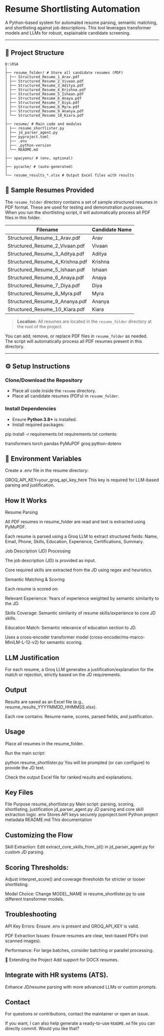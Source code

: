 # Resume Shortlisting Automation

A Python-based system for automated resume parsing, semantic matching, and shortlisting against job descriptions. This tool leverages transformer models and LLMs for robust, explainable candidate screening.

---

## 📁 Project Structure
```
D:\RSA
│
├── resume_folder/ # Store all candidate resumes (PDF)
│ ├── Structured_Resume_1_Arav.pdf
│ ├── Structured_Resume_2_Vivaan.pdf
│ ├── Structured_Resume_3_Aditya.pdf
│ ├── Structured_Resume_4_Krishna.pdf
│ ├── Structured_Resume_5_Ishaan.pdf
│ ├── Structured_Resume_6_Anaya.pdf
│ ├── Structured_Resume_7_Diya.pdf
│ ├── Structured_Resume_8_Myra.pdf
│ ├── Structured_Resume_9_Ananya.pdf
│ └── Structured_Resume_10_Kiara.pdf
│
├── resume/ # Main code and modules
│ ├── resume_shortlister.py
│ ├── jd_parser_agent.py
│ ├── pyproject.toml
│ ├── .env
│ ├── .python-version
│ └── README.md
│
├── spacyenv/ # (env, optional)
│
├── pycache/ # (auto-generated)
│
└── resume_results_*.xlsx # Output Excel files with results

```

## 📝 Sample Resumes Provided

The `resume_folder` directory contains a set of sample structured resumes in PDF format. These are used for testing and demonstration purposes.  
When you run the shortlisting script, it will automatically process all PDF files in this folder.

| Filename                          | Candidate Name |
|----------------------------------|----------------|
| Structured_Resume_1_Arav.pdf      | Arav           |
| Structured_Resume_2_Vivaan.pdf    | Vivaan         |
| Structured_Resume_3_Aditya.pdf    | Aditya         |
| Structured_Resume_4_Krishna.pdf   | Krishna        |
| Structured_Resume_5_Ishaan.pdf    | Ishaan         |
| Structured_Resume_6_Anaya.pdf     | Anaya          |
| Structured_Resume_7_Diya.pdf      | Diya           |
| Structured_Resume_8_Myra.pdf      | Myra           |
| Structured_Resume_9_Ananya.pdf    | Ananya         |
| Structured_Resume_10_Kiara.pdf    | Kiara          |

> **Location:** All resumes are located in the `resume_folder` directory at the root of the project.

You can add, remove, or replace PDF files in `resume_folder` as needed.  
The script will automatically process all PDF resumes present in this directory.

---

## ⚙️ Setup Instructions

### Clone/Download the Repository

- Place all code inside the `resume` directory.
- Place all candidate resumes (PDFs) in `resume_folder`.

### Install Dependencies

- Ensure **Python 3.8+** is installed.
- Install required packages:

pip install -r requirements.txt
requirements.txt contents:


transformers
torch
pandas
PyMuPDF
groq
python-dotenv

## 🔐 Environment Variables
Create a .env file in the resume directory:


GROQ_API_KEY=your_groq_api_key_here
This key is required for LLM-based parsing and justification.

## How It Works
Resume Parsing

All PDF resumes in resume_folder are read and text is extracted using PyMuPDF.

Each resume is parsed using a Groq LLM to extract structured fields:
Name, Email, Phone, Skills, Education, Experience, Certifications, Summary.

Job Description (JD) Processing

The job description (JD) is provided as input.

Core required skills are extracted from the JD using regex and heuristics.

Semantic Matching & Scoring

Each resume is scored on:

Relevant Experience: Years of experience weighted by semantic similarity to the JD.

Skills Coverage: Semantic similarity of resume skills/experience to core JD skills.

Education Match: Semantic relevance of education section to JD.

Uses a cross-encoder transformer model (cross-encoder/ms-marco-MiniLM-L-12-v2) for semantic scoring.

## LLM Justification

For each resume, a Groq LLM generates a justification/explanation for the match or rejection, strictly based on the JD requirements.

## Output

Results are saved as an Excel file (e.g., resume_results_YYYYMMDD_HHMMSS.xlsx).

Each row contains: Resume name, scores, parsed fields, and justification.

## Usage
Place all resumes in the resume_folder.

Run the main script:

python resume_shortlister.py
You will be prompted (or can configure) to provide the JD text.

Check the output Excel file for ranked results and explanations.

## Key Files
File	Purpose
resume_shortlister.py	Main script: parsing, scoring, shortlisting, justification
jd_parser_agent.py	JD parsing and core skill extraction logic
.env	Stores API keys securely
pyproject.toml	Python project metadata
README.md	This documentation

## Customizing the Flow
Skill Extraction:
Edit extract_core_skills_from_jd() in jd_parser_agent.py for custom JD parsing.

## Scoring Thresholds:
Adjust interpret_score() and coverage thresholds for stricter or looser shortlisting.

Model Choice:
Change MODEL_NAME in resume_shortlister.py to use different transformer models.

## Troubleshooting
API Key Errors:
Ensure .env is present and GROQ_API_KEY is valid.

PDF Extraction Issues:
Ensure resumes are clear, text-based PDFs (not scanned images).

Performance:
For large batches, consider batching or parallel processing.

🚀 Extending the Project
Add support for DOCX resumes.

## Integrate with HR systems (ATS).

Enhance JD/resume parsing with more advanced LLMs or custom prompts.

## Contact
For questions or contributions, contact the maintainer or open an issue.

If you want, I can also help generate a ready-to-use `README.md` file you can directly commit. Would you like that?







